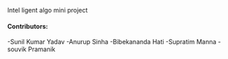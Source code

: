Intel ligent algo mini project
#### Contributors:
  -Sunil Kumar Yadav
  -Anurup Sinha
  -Bibekananda Hati
  -Supratim Manna
  -souvik Pramanik
